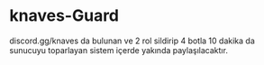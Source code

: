 # knaves-Guard
discord.gg/knaves da bulunan ve 2 rol sildirip 4 botla 10 dakika da sunucuyu toparlayan sistem içerde yakında paylaşılacaktır.
